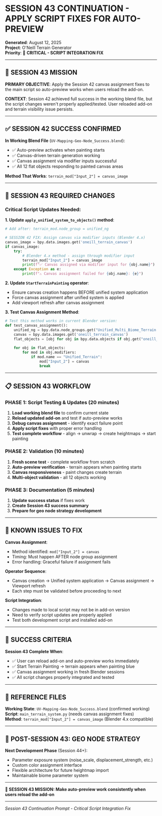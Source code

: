 # SESSION 43 CONTINUATION - APPLY SCRIPT FIXES FOR AUTO-PREVIEW
**Generated**: August 12, 2025  
**Project**: O'Neill Terrain Generator  
**Priority**: 🚨 **CRITICAL - SCRIPT INTEGRATION FIX**

---

## 🎯 **SESSION 43 MISSION**

**PRIMARY OBJECTIVE**: Apply the Session 42 canvas assignment fixes to the main script so auto-preview works when users reload the add-on.

**CONTEXT**: Session 42 achieved full success in the working blend file, but the script changes weren't properly applied/tested. User reloaded add-on and terrain visibility issue persists.

---

## ✅ **SESSION 42 SUCCESS CONFIRMED**

**In Working Blend File** (`UV-Mapping-Geo-Node_Success.blend`):
- ✅ Auto-preview activates when painting starts
- ✅ Canvas-driven terrain generation working
- ✅ Canvas assignment via modifier inputs successful
- ✅ All 12 flat objects responding to painted canvas areas

**Method That Works**: `terrain_mod["Input_2"] = canvas_image`

---

## 🔧 **SESSION 43 REQUIRED CHANGES**

### **Critical Script Updates Needed**:

**1. Update `apply_unified_system_to_objects()` method**:
```python
# Add after: terrain_mod.node_group = unified_ng

# SESSION 42 FIX: Assign canvas via modifier inputs (Blender 4.x)
canvas_image = bpy.data.images.get('oneill_terrain_canvas')
if canvas_image:
    try:
        # Blender 4.x method - assign through modifier input
        terrain_mod["Input_2"] = canvas_image
        print(f"✅ Canvas assigned via modifier input for {obj.name}")
    except Exception as e:
        print(f"⚠️ Canvas assignment failed for {obj.name}: {e}")
```

**2. Update `StartTerrainPainting` operator**:
- Ensure canvas creation happens BEFORE unified system application
- Force canvas assignment after unified system is applied
- Add viewport refresh after canvas assignment

**3. Test Canvas Assignment Method**:
```python
# Test this method works in current Blender version:
def test_canvas_assignment():
    unified_ng = bpy.data.node_groups.get("Unified_Multi_Biome_Terrain.001")
    canvas = bpy.data.images.get('oneill_terrain_canvas')
    flat_objects = [obj for obj in bpy.data.objects if obj.get("oneill_flat")]
    
    for obj in flat_objects:
        for mod in obj.modifiers:
            if mod.name == "Unified_Terrain":
                mod["Input_2"] = canvas
                break
```

---

## 📋 **SESSION 43 WORKFLOW**

### **PHASE 1: Script Testing & Updates (20 minutes)**
1. **Load working blend file** to confirm current state
2. **Reload updated add-on** and test if auto-preview works
3. **Debug canvas assignment** - identify exact failure point
4. **Apply script fixes** with proper error handling
5. **Test complete workflow** - align → unwrap → create heightmaps → start painting

### **PHASE 2: Validation (10 minutes)**
1. **Fresh scene test** - complete workflow from scratch
2. **Auto-preview verification** - terrain appears when painting starts  
3. **Canvas responsiveness** - paint changes create terrain
4. **Multi-object validation** - all 12 objects working

### **PHASE 3: Documentation (5 minutes)**
1. **Update success status** if fixes work
2. **Create Session 43 success summary**
3. **Prepare for geo node strategy development**

---

## 🚨 **KNOWN ISSUES TO FIX**

**Canvas Assignment**: 
- Method identified: `mod["Input_2"] = canvas`
- Timing: Must happen AFTER node group assignment
- Error handling: Graceful failure if assignment fails

**Operator Sequence**:
- Canvas creation → Unified system application → Canvas assignment → Viewport refresh
- Each step must be validated before proceeding to next

**Script Integration**:
- Changes made to local script may not be in add-on version
- Need to verify script updates are properly applied
- Test both development script and installed add-on

---

## 🎯 **SUCCESS CRITERIA**

**Session 43 Complete When**:
- ✅ User can reload add-on and auto-preview works immediately
- ✅ Start Terrain Painting → terrain appears when painting blue
- ✅ Canvas assignment working in fresh Blender sessions
- ✅ All script changes properly integrated and tested

---

## 📁 **REFERENCE FILES**

**Working State**: `UV-Mapping-Geo-Node_Success.blend` (confirmed working)  
**Script**: `main_terrain_system.py` (needs canvas assignment fixes)  
**Method**: `terrain_mod["Input_2"] = canvas_image` (Blender 4.x compatible)

---

## 🚀 **POST-SESSION 43: GEO NODE STRATEGY**

**Next Development Phase** (Session 44+):
- Parameter exposure system (noise_scale, displacement_strength, etc.)
- Custom color assignment interface  
- Flexible architecture for future heightmap import
- Maintainable biome parameter system

---

**🎯 SESSION 43 MISSION: Make auto-preview work consistently when users reload the add-on**

---

*Session 43 Continuation Prompt - Critical Script Integration Fix*